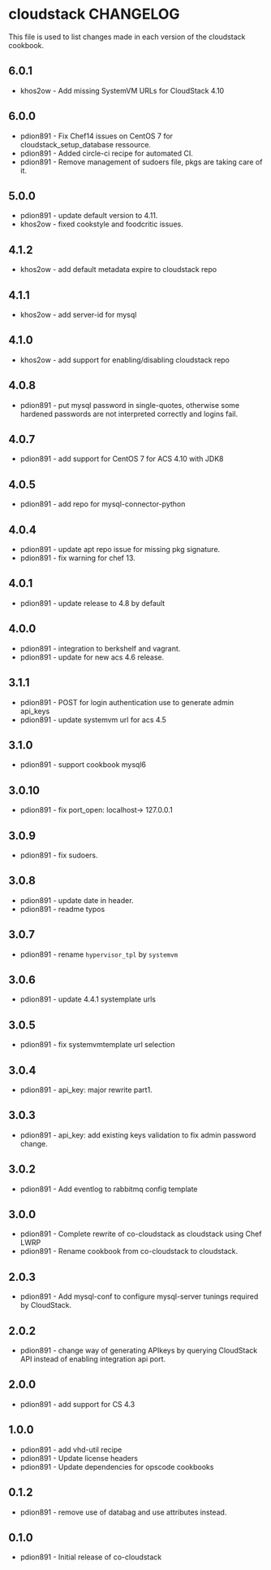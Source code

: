 # cloudstack CHANGELOG

This file is used to list changes made in each version of the cloudstack cookbook.

## 6.0.1

- khos2ow - Add missing SystemVM URLs for CloudStack 4.10

## 6.0.0

- pdion891 - Fix Chef14 issues on CentOS 7 for cloudstack_setup_database ressource.
- pdion891 - Added circle-ci recipe for automated CI.
- pdion891 - Remove management of sudoers file, pkgs are taking care of it.

## 5.0.0

- pdion891 - update default version to 4.11.
- khos2ow - fixed cookstyle and foodcritic issues.

## 4.1.2

- khos2ow - add default metadata expire to cloudstack repo

## 4.1.1

- khos2ow - add server-id for mysql

## 4.1.0

- khos2ow - add support for enabling/disabling cloudstack repo

## 4.0.8

- pdion891 - put mysql password in single-quotes, otherwise some hardened passwords are not interpreted correctly and logins fail.

## 4.0.7

- pdion891 - add support for CentOS 7 for ACS 4.10 with JDK8

## 4.0.5

- pdion891 - add repo for mysql-connector-python

## 4.0.4

- pdion891 - update apt repo issue for missing pkg signature.
- pdion891 - fix warning for chef 13.

## 4.0.1

- pdion891 - update release to 4.8 by default

## 4.0.0

- pdion891 - integration to berkshelf and vagrant.
- pdion891 - update for new acs 4.6 release.

## 3.1.1

- pdion891 - POST for login authentication use to generate admin api_keys
- pdion891 - update systemvm url for acs 4.5

## 3.1.0

- pdion891 - support cookbook mysql6

## 3.0.10

- pdion891 - fix port_open: localhost-> 127.0.0.1

## 3.0.9

- pdion891 - fix sudoers.

## 3.0.8

- pdion891 - update date in header.
- pdion891 - readme typos

## 3.0.7

- pdion891 - rename ``hypervisor_tpl`` by ``systemvm``

## 3.0.6

- pdion891 - update 4.4.1 systemplate urls

## 3.0.5

- pdion891 - fix systemvmtemplate url selection

## 3.0.4

- pdion891 - api_key: major rewrite part1.

## 3.0.3

- pdion891 - api_key: add existing keys validation to fix admin password change.

## 3.0.2

- pdion891 - Add eventlog to rabbitmq config template

## 3.0.0

- pdion891 - Complete rewrite of co-cloudstack as cloudstack using Chef LWRP
- pdion891 - Rename cookbook from co-cloudstack to cloudstack.

## 2.0.3

- pdion891 - Add mysql-conf to configure mysql-server tunings required by CloudStack.

## 2.0.2

- pdion891 - change way of generating APIkeys by querying CloudStack API instead of enabling integration api port.

## 2.0.0

- pdion891 - add support for CS 4.3

## 1.0.0

- pdion891 - add vhd-util recipe
- pdion891 - Update license headers
- pdion891 - Update dependencies for opscode cookbooks

## 0.1.2

- pdion891 - remove use of databag and use attributes instead.

## 0.1.0

- pdion891 - Initial release of co-cloudstack
